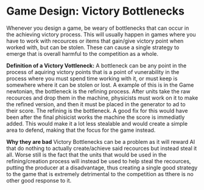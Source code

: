 # Game Design: Victory Bottlenecks

Whenever you design a game, be weary of bottlenecks that can occur in the achieving victory process. This will usually happen in games where you have to work with recources or items that gain/give victory point when worked with, but can be stolen. These can cause a single strategy to emerge that is overall harmful to the competition as a whole.

**Definition of a Victory Vottleneck:**
A bottleneck can be any point in the process of aquiring victory points that is a point of vunerability in the process where you must spend time working with it, or must keep is somewhere where it can be stolen or lost. A example of this is in the Game newtonian, the bottleneck is the refining process. After units take the raw recources and drop them in the machine, physicists must work on it to make the refined version, and then it must be placed in the generator to ad to their score. The refining is the bottleneck. A good fix for this would have been after the final phisicist works the machine the score is immediatly added. This would make it a lot less stealable and would create a simple area to defend, making that the focus for the game instead.

**Why they are bad**
Victory Bottlenecks can be a problem as it will reward AI that do nothing to actually create/achieve said recources but instead steal it all. Worse still is the fact that the units that would be used in the refining/creation process will instead be used to help steal the recources, putting the producer at a disadvantage, thus creating a single good strategy to the game that is extremely detrimental to the competition as tthere is no other good response to it.
